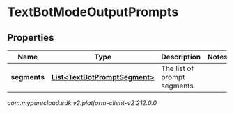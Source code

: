 # TextBotModeOutputPrompts


## Properties

| Name | Type | Description | Notes |
| ------------ | ------------- | ------------- | ------------- |
| **segments** | [**List&lt;TextBotPromptSegment&gt;**](TextBotPromptSegment) | The list of prompt segments. |  |




_com.mypurecloud.sdk.v2:platform-client-v2:212.0.0_
